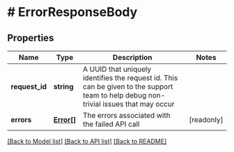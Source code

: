 # # ErrorResponseBody

## Properties

Name | Type | Description | Notes
------------ | ------------- | ------------- | -------------
**request_id** | **string** | A UUID that uniquely identifies the request id. This can be given to the support team to help debug non-trivial issues that may occur | 
**errors** | [**Error[]**](Error.md) | The errors associated with the failed API call | [readonly] 

[[Back to Model list]](../../README.md#documentation-for-models) [[Back to API list]](../../README.md#documentation-for-api-endpoints) [[Back to README]](../../README.md)


